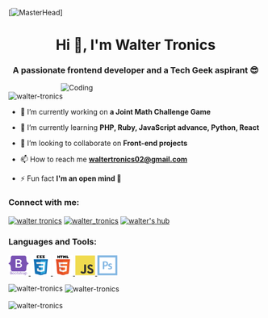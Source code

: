 [![MasterHead](https://www.goodcore.co.uk/blog/wp-content/webp-express/webp-images/uploads/2019/08/coding-vs-programming-2.jpg.webp)]
<h1 align="center">Hi 👋, I'm Walter Tronics</h1>
<h3 align="center">A passionate frontend developer and a Tech Geek aspirant 😎</h3>
<img align="right" alt="Coding" width="400" src="https://c.tenor.com/2uyENRmiUt0AAAAC/coding.gif">

<p align="left"> <img src="https://komarev.com/ghpvc/?username=walter-tronics&label=Profile%20views&color=0e75b6&style=flat" alt="walter-tronics" /> </p>

- 🔭 I’m currently working on **a Joint Math Challenge Game**

- 🌱 I’m currently learning **PHP, Ruby, JavaScript advance, Python, React**

- 👯 I’m looking to collaborate on **Front-end projects**

- 📫 How to reach me **waltertronics02@gmail.com**

- ⚡ Fun fact **I'm an open mind 🧠**

<h3 align="left">Connect with me:</h3>
<p align="left">
<a href="https://fb.com/walter tronics" target="blank"><img align="center" src="https://raw.githubusercontent.com/rahuldkjain/github-profile-readme-generator/master/src/images/icons/Social/facebook.svg" alt="walter tronics" height="30" width="40" /></a>
<a href="https://instagram.com/walter_tronics" target="blank"><img align="center" src="https://raw.githubusercontent.com/rahuldkjain/github-profile-readme-generator/master/src/images/icons/Social/instagram.svg" alt="walter_tronics" height="30" width="40" /></a>
<a href="https://www.youtube.com/c/walter's hub" target="blank"><img align="center" src="https://raw.githubusercontent.com/rahuldkjain/github-profile-readme-generator/master/src/images/icons/Social/youtube.svg" alt="walter's hub" height="30" width="40" /></a>
</p>

<h3 align="left">Languages and Tools:</h3>
<p align="left"> <a href="https://getbootstrap.com" target="_blank" rel="noreferrer"> <img src="https://raw.githubusercontent.com/devicons/devicon/master/icons/bootstrap/bootstrap-plain-wordmark.svg" alt="bootstrap" width="40" height="40"/> </a> <a href="https://www.w3schools.com/css/" target="_blank" rel="noreferrer"> <img src="https://raw.githubusercontent.com/devicons/devicon/master/icons/css3/css3-original-wordmark.svg" alt="css3" width="40" height="40"/> </a> <a href="https://www.w3.org/html/" target="_blank" rel="noreferrer"> <img src="https://raw.githubusercontent.com/devicons/devicon/master/icons/html5/html5-original-wordmark.svg" alt="html5" width="40" height="40"/> </a> <a href="https://developer.mozilla.org/en-US/docs/Web/JavaScript" target="_blank" rel="noreferrer"> <img src="https://raw.githubusercontent.com/devicons/devicon/master/icons/javascript/javascript-original.svg" alt="javascript" width="40" height="40"/> </a> <a href="https://www.photoshop.com/en" target="_blank" rel="noreferrer"> <img src="https://raw.githubusercontent.com/devicons/devicon/master/icons/photoshop/photoshop-line.svg" alt="photoshop" width="40" height="40"/> </a> </p>

<p><img align="left" src="https://github-readme-stats.vercel.app/api/top-langs?username=walter-tronics&show_icons=true&locale=en&layout=compact" alt="walter-tronics" /></p>

<p>&nbsp;<img align="center" src="https://github-readme-stats.vercel.app/api?username=walter-tronics&show_icons=true&locale=en&theme=react" alt="walter-tronics" /></p>

<p><img align="center" src="https://github-readme-streak-stats.herokuapp.com/?user=walter-tronics&theme=react" alt="walter-tronics" /></p>
